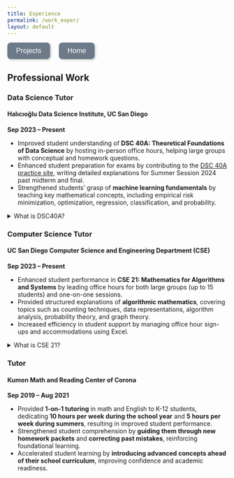 ```yaml
---
title: Experience
permalink: /work_exper/
layout: default
---
```


<div style="display: flex; gap: 20px;">
  <a href="/projects/">
    <button style="background-color: #6C7A89; color: white; border: none; padding: 10px 20px; 
                   border-radius: 8px; font-size: 16px; cursor: pointer; transition: 0.3s; 
                   box-shadow: 2px 2px 5px rgba(0, 0, 0, 0.2);">
      Projects
    </button>
  </a>

  <a href="../">
    <button style="background-color: #6C7A89; color: white; border: none; padding: 10px 20px; 
                   border-radius: 8px; font-size: 16px; cursor: pointer; transition: 0.3s; 
                   box-shadow: 2px 2px 5px rgba(0, 0, 0, 0.2);">
      Home
    </button>
  </a>
</div>


## Professional Work

### Data Science Tutor  
#### Halıcıoğlu Data Science Institute, UC San Diego
**Sep 2023 – Present**  

- Improved student understanding of **DSC 40A: Theoretical Foundations of Data Science** by hosting in-person office hours, helping large groups with conceptual and homework questions.  
- Enhanced student preparation for exams by contributing to the [DSC 40A practice site](https://practice.dsc40a.com/), writing detailed explanations for Summer Session 2024 past midterm and final.  
- Strengthened students’ grasp of **machine learning fundamentals** by teaching key mathematical concepts, including empirical risk minimization, optimization, regression, classification, and probability.

<details>
<summary>What is DSC40A?</summary>
DSC 40A: Theoretical Foundations of Data Science is the first course in a two-part sequence that introduces students to the mathematical principles behind data science. The course covers foundational topics in machine learning, such as empirical risk minimization, optimization, regression, classification, and discrete probability. Students develop a deep understanding of the mathematical theory that drives these techniques, while also honing their skills in creative problem-solving. Throughout the course, emphasis is placed on rigorously justifying and communicating mathematical concepts, preparing students for advanced work in data science and machine learning.
</details>

### Computer Science Tutor  
#### UC San Diego Computer Science and Engineering Department (CSE)
**Sep 2023 – Present**  

- Enhanced student performance in **CSE 21: Mathematics for Algorithms and Systems** by leading office hours for both large groups (up to 15 students) and one-on-one sessions.  
- Provided structured explanations of **algorithmic mathematics**, covering topics such as counting techniques, data representations, algorithm analysis, probability theory, and graph theory.  
- Increased efficiency in student support by managing office hour sign-ups and accommodations using Excel. 

<details>
<summary>What is CSE 21?</summary>
CSE 21: Mathematics for Algorithms and Systems covers the mathematical concepts essential for modeling and analyzing algorithms and computer systems. Key topics include counting techniques (such as inclusion-exclusion, recursive counting, and permutations/combinations), data representations, and the analysis of algorithms (including order notation, time complexities, and loop invariants). The course explores recurrence relations, graphs and trees (covering data structure representations, basic graph algorithms, and special graph classes). It is also an introduction to basic probability and its applications in algorithm design and analysis.
</details>

### Tutor  
#### Kumon Math and Reading Center of Corona
**Sep 2019 – Aug 2021**

- Provided **1-on-1 tutoring** in math and English to K-12 students, dedicating **10 hours per week during the school year** and **5 hours per week during summers**, resulting in improved student performance.  
- Strengthened student comprehension by **guiding them through new homework packets** and **correcting past mistakes**, reinforcing foundational learning.  
- Accelerated student learning by **introducing advanced concepts ahead of their school curriculum**, improving confidence and academic readiness.  
